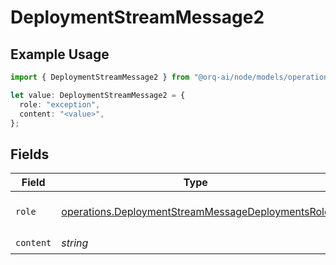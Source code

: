 # DeploymentStreamMessage2

## Example Usage

```typescript
import { DeploymentStreamMessage2 } from "@orq-ai/node/models/operations";

let value: DeploymentStreamMessage2 = {
  role: "exception",
  content: "<value>",
};
```

## Fields

| Field                                                                                                                  | Type                                                                                                                   | Required                                                                                                               | Description                                                                                                            |
| ---------------------------------------------------------------------------------------------------------------------- | ---------------------------------------------------------------------------------------------------------------------- | ---------------------------------------------------------------------------------------------------------------------- | ---------------------------------------------------------------------------------------------------------------------- |
| `role`                                                                                                                 | [operations.DeploymentStreamMessageDeploymentsRole](../../models/operations/deploymentstreammessagedeploymentsrole.md) | :heavy_check_mark:                                                                                                     | The role of the prompt message                                                                                         |
| `content`                                                                                                              | *string*                                                                                                               | :heavy_check_mark:                                                                                                     | N/A                                                                                                                    |